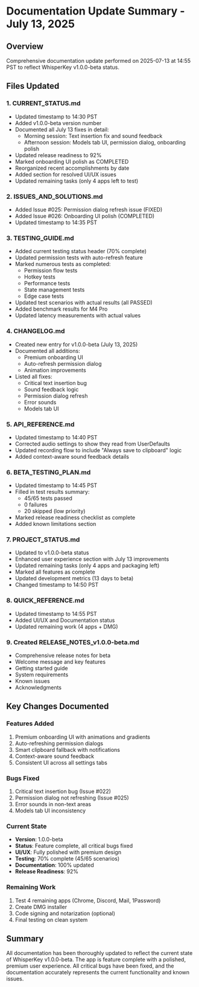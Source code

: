 # Documentation Update Summary - July 13, 2025

## Overview
Comprehensive documentation update performed on 2025-07-13 at 14:55 PST to reflect WhisperKey v1.0.0-beta status.

## Files Updated

### 1. CURRENT_STATUS.md
- Updated timestamp to 14:30 PST
- Added v1.0.0-beta version number
- Documented all July 13 fixes in detail:
  - Morning session: Text insertion fix and sound feedback
  - Afternoon session: Models tab UI, permission dialog, onboarding polish
- Updated release readiness to 92%
- Marked onboarding UI polish as COMPLETED
- Reorganized recent accomplishments by date
- Added section for resolved UI/UX issues
- Updated remaining tasks (only 4 apps left to test)

### 2. ISSUES_AND_SOLUTIONS.md
- Added Issue #025: Permission dialog refresh issue (FIXED)
- Added Issue #026: Onboarding UI polish (COMPLETED)
- Updated timestamp to 14:35 PST

### 3. TESTING_GUIDE.md
- Added current testing status header (70% complete)
- Updated permission tests with auto-refresh feature
- Marked numerous tests as completed:
  - Permission flow tests
  - Hotkey tests
  - Performance tests
  - State management tests
  - Edge case tests
- Updated test scenarios with actual results (all PASSED)
- Added benchmark results for M4 Pro
- Updated latency measurements with actual values

### 4. CHANGELOG.md
- Created new entry for v1.0.0-beta (July 13, 2025)
- Documented all additions:
  - Premium onboarding UI
  - Auto-refresh permission dialog
  - Animation improvements
- Listed all fixes:
  - Critical text insertion bug
  - Sound feedback logic
  - Permission dialog refresh
  - Error sounds
  - Models tab UI

### 5. API_REFERENCE.md
- Updated timestamp to 14:40 PST
- Corrected audio settings to show they read from UserDefaults
- Updated recording flow to include "Always save to clipboard" logic
- Added context-aware sound feedback details

### 6. BETA_TESTING_PLAN.md
- Updated timestamp to 14:45 PST
- Filled in test results summary:
  - 45/65 tests passed
  - 0 failures
  - 20 skipped (low priority)
- Marked release readiness checklist as complete
- Added known limitations section

### 7. PROJECT_STATUS.md
- Updated to v1.0.0-beta status
- Enhanced user experience section with July 13 improvements
- Updated remaining tasks (only 4 apps and packaging left)
- Marked all features as complete
- Updated development metrics (13 days to beta)
- Changed timestamp to 14:50 PST

### 8. QUICK_REFERENCE.md
- Updated timestamp to 14:55 PST
- Added UI/UX and Documentation status
- Updated remaining work (4 apps + DMG)

### 9. Created RELEASE_NOTES_v1.0.0-beta.md
- Comprehensive release notes for beta
- Welcome message and key features
- Getting started guide
- System requirements
- Known issues
- Acknowledgments

## Key Changes Documented

### Features Added
1. Premium onboarding UI with animations and gradients
2. Auto-refreshing permission dialogs
3. Smart clipboard fallback with notifications
4. Context-aware sound feedback
5. Consistent UI across all settings tabs

### Bugs Fixed
1. Critical text insertion bug (Issue #022)
2. Permission dialog not refreshing (Issue #025)
3. Error sounds in non-text areas
4. Models tab UI inconsistency

### Current State
- **Version**: 1.0.0-beta
- **Status**: Feature complete, all critical bugs fixed
- **UI/UX**: Fully polished with premium design
- **Testing**: 70% complete (45/65 scenarios)
- **Documentation**: 100% updated
- **Release Readiness**: 92%

### Remaining Work
1. Test 4 remaining apps (Chrome, Discord, Mail, 1Password)
2. Create DMG installer
3. Code signing and notarization (optional)
4. Final testing on clean system

## Summary
All documentation has been thoroughly updated to reflect the current state of WhisperKey v1.0.0-beta. The app is feature complete with a polished, premium user experience. All critical bugs have been fixed, and the documentation accurately represents the current functionality and known issues.